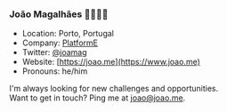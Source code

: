 ### João Magalhães 👨‍💻🇵🇹

* Location: Porto, Portugal
* Company: [PlatformE](https://github.com/ripe-tech)
* Twitter: [@joamag](https://twitter.com/joamag)
* Website: [https://joao.me](https://www.joao.me)
* Pronouns: he/him

I'm always looking for new challenges and opportunities.\
Want to get in touch? Ping me at [joao@joao.me](mailto:joao@joao.me).
